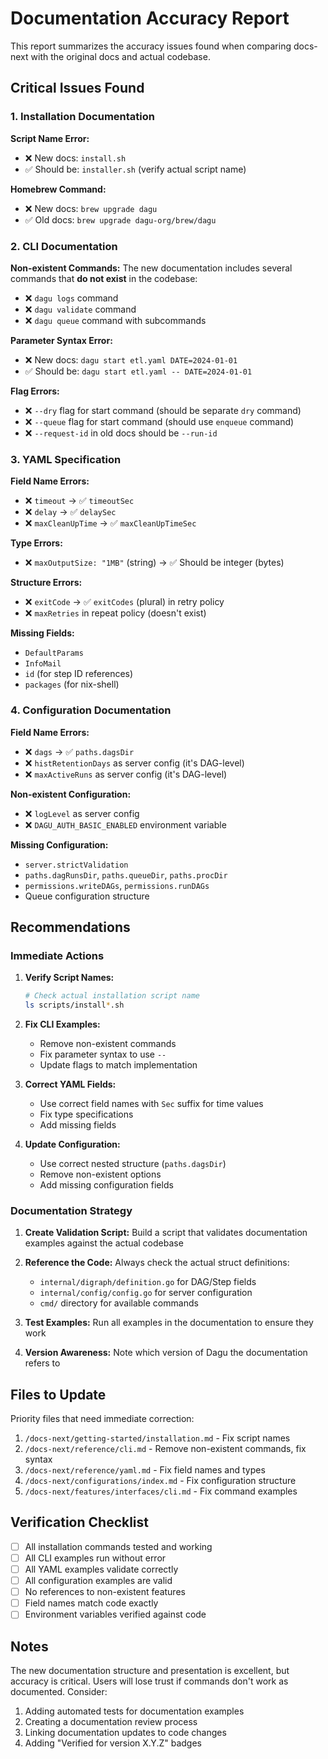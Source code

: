 # Documentation Accuracy Report

This report summarizes the accuracy issues found when comparing docs-next with the original docs and actual codebase.

## Critical Issues Found

### 1. Installation Documentation

**Script Name Error:**
- ❌ New docs: `install.sh`
- ✅ Should be: `installer.sh` (verify actual script name)

**Homebrew Command:**
- ❌ New docs: `brew upgrade dagu`
- ✅ Old docs: `brew upgrade dagu-org/brew/dagu`

### 2. CLI Documentation

**Non-existent Commands:**
The new documentation includes several commands that **do not exist** in the codebase:
- ❌ `dagu logs` command
- ❌ `dagu validate` command  
- ❌ `dagu queue` command with subcommands

**Parameter Syntax Error:**
- ❌ New docs: `dagu start etl.yaml DATE=2024-01-01`
- ✅ Should be: `dagu start etl.yaml -- DATE=2024-01-01`

**Flag Errors:**
- ❌ `--dry` flag for start command (should be separate `dry` command)
- ❌ `--queue` flag for start command (should use `enqueue` command)
- ❌ `--request-id` in old docs should be `--run-id`

### 3. YAML Specification

**Field Name Errors:**
- ❌ `timeout` → ✅ `timeoutSec`
- ❌ `delay` → ✅ `delaySec`
- ❌ `maxCleanUpTime` → ✅ `maxCleanUpTimeSec`

**Type Errors:**
- ❌ `maxOutputSize: "1MB"` (string) → ✅ Should be integer (bytes)

**Structure Errors:**
- ❌ `exitCode` → ✅ `exitCodes` (plural) in retry policy
- ❌ `maxRetries` in repeat policy (doesn't exist)

**Missing Fields:**
- `DefaultParams`
- `InfoMail`
- `id` (for step ID references)
- `packages` (for nix-shell)

### 4. Configuration Documentation

**Field Name Errors:**
- ❌ `dags` → ✅ `paths.dagsDir`
- ❌ `histRetentionDays` as server config (it's DAG-level)
- ❌ `maxActiveRuns` as server config (it's DAG-level)

**Non-existent Configuration:**
- ❌ `logLevel` as server config
- ❌ `DAGU_AUTH_BASIC_ENABLED` environment variable

**Missing Configuration:**
- `server.strictValidation`
- `paths.dagRunsDir`, `paths.queueDir`, `paths.procDir`
- `permissions.writeDAGs`, `permissions.runDAGs`
- Queue configuration structure

## Recommendations

### Immediate Actions

1. **Verify Script Names:**
   ```bash
   # Check actual installation script name
   ls scripts/install*.sh
   ```

2. **Fix CLI Examples:**
   - Remove non-existent commands
   - Fix parameter syntax to use `--`
   - Update flags to match implementation

3. **Correct YAML Fields:**
   - Use correct field names with `Sec` suffix for time values
   - Fix type specifications
   - Add missing fields

4. **Update Configuration:**
   - Use correct nested structure (`paths.dagsDir`)
   - Remove non-existent options
   - Add missing configuration fields

### Documentation Strategy

1. **Create Validation Script:**
   Build a script that validates documentation examples against the actual codebase

2. **Reference the Code:**
   Always check the actual struct definitions:
   - `internal/digraph/definition.go` for DAG/Step fields
   - `internal/config/config.go` for server configuration
   - `cmd/` directory for available commands

3. **Test Examples:**
   Run all examples in the documentation to ensure they work

4. **Version Awareness:**
   Note which version of Dagu the documentation refers to

## Files to Update

Priority files that need immediate correction:

1. `/docs-next/getting-started/installation.md` - Fix script names
2. `/docs-next/reference/cli.md` - Remove non-existent commands, fix syntax
3. `/docs-next/reference/yaml.md` - Fix field names and types
4. `/docs-next/configurations/index.md` - Fix configuration structure
5. `/docs-next/features/interfaces/cli.md` - Fix command examples

## Verification Checklist

- [ ] All installation commands tested and working
- [ ] All CLI examples run without error
- [ ] All YAML examples validate correctly
- [ ] All configuration examples are valid
- [ ] No references to non-existent features
- [ ] Field names match code exactly
- [ ] Environment variables verified against code

## Notes

The new documentation structure and presentation is excellent, but accuracy is critical. Users will lose trust if commands don't work as documented. Consider:

1. Adding automated tests for documentation examples
2. Creating a documentation review process
3. Linking documentation updates to code changes
4. Adding "Verified for version X.Y.Z" badges